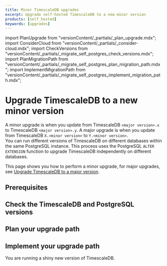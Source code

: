 ```yaml
---
title: Minor TimescaleDB upgrades
excerpt: Upgrade self-hosted TimescaleDB to a new minor version
products: [self_hosted]
keywords: [upgrades]
---
```


import PlanUpgrade from "versionContent/_partials/_plan_upgrade.mdx";
import ConsiderCloud from "versionContent/_partials/_consider-cloud.mdx";
import CheckVersions from "versionContent/_partials/_migrate_self_postgres_check_versions.mdx";
import PlanMigrationPath from "versionContent/_partials/_migrate_self_postgres_plan_migration_path.mdx";
import ImplementMigrationPath from "versionContent/_partials/_migrate_self_postgres_implement_migration_path.mdx";

# Upgrade TimescaleDB to a new minor version

A minor upgrade is when you update from TimescaleDB `<major version>.x` to TimescaleDB `<major version>.y`. 
A major upgrade is when you update from TimescaleDB `X.<minor version>` to `Y.<minor version>`.  
You can run different versions of TimescaleDB on different databases within the same PostgreSQL instance.
This process uses the PostgreSQL `ALTER EXTENSION` function to upgrade TimescaleDB independently on different 
databases.

<ConsiderCloud />

This page shows you how to perform a minor upgrade, for major upgrades, see [Upgrade TimescaleDB to a major version][upgrade-major].

## Prerequisites

<PlanUpgrade />

## Check the TimescaleDB and PostgreSQL versions

<CheckVersions />

## Plan your upgrade path

<PlanMigrationPath />


## Implement your upgrade path

<ImplementMigrationPath />

You are running a shiny new version of TimescaleDB.

[relnotes]: https://github.com/timescale/timescaledb/releases
[upgrade-pg]: /self-hosted/:currentVersion:/upgrades/upgrade-pg/#upgrade-postgresql
[upgrade-major]: /self-hosted/:currentVersion:/upgrades/major-upgrade/
[backup]: /self-hosted/:currentVersion:/backup-and-restore/
